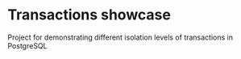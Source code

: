 # Transactions showcase

Project for demonstrating different isolation levels of transactions in PostgreSQL
